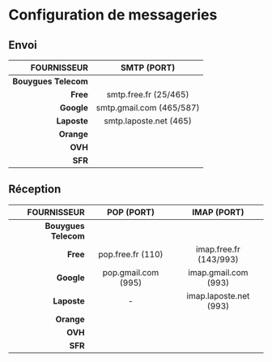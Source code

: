 # Configuration de messageries

## Envoi

|FOURNISSEUR|SMTP (PORT)|
|--:|:--:|
|**Bouygues Telecom**||
|**Free**|smtp.free.fr (25/465)|
|**Google**|smtp.gmail.com (465/587)|
|**Laposte**|smtp.laposte.net (465)|
|**Orange**||
|**OVH**||
|**SFR**||

## Réception

|FOURNISSEUR|POP (PORT)|IMAP (PORT)|
|--:|:--:|:--:|
|**Bouygues Telecom**|||
|**Free**|pop.free.fr (110)|imap.free.fr (143/993)|
|**Google**|pop.gmail.com (995)|imap.gmail.com (993)|
|**Laposte**|-|imap.laposte.net (993)|
|**Orange**|||
|**OVH**|||
|**SFR**|||
